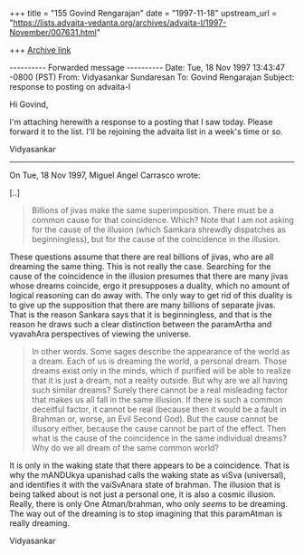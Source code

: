 +++
title = "155 Govind Rengarajan"
date = "1997-11-18"
upstream_url = "https://lists.advaita-vedanta.org/archives/advaita-l/1997-November/007631.html"

+++
[Archive link](https://lists.advaita-vedanta.org/archives/advaita-l/1997-November/007631.html)

---------- Forwarded message ----------
Date: Tue, 18 Nov 1997 13:43:47 -0800 (PST)
From: Vidyasankar Sundaresan <vidya at cco.caltech.edu>
To: Govind Rengarajan <govind at isc.tamu.edu>
Subject: response to posting on advaita-l


Hi Govind,

I'm attaching herewith a response to a posting that I saw today. Please
forward it to the list. I'll be rejoining the advaita list in a week's
time or so.

Vidyasankar

--------------------

On Tue, 18 Nov 1997, Miguel Angel Carrasco wrote:

[..]

> Billions of jivas make the same superimposition. There must be a common
> cause for that coincidence. Which? Note that I am not asking for the
> cause of the illusion (which Samkara shrewdly dispatches as
> beginningless), but for the cause of the coincidence in the illusion.

These questions assume that there are real billions of jivas, who are all
dreaming the same thing. This is not really the case. Searching for the
cause of the coincidence in the illusion presumes that there are many
jivas whose dreams coincide, ergo it presupposes a duality, which no
amount of logical reasoning can do away with. The only way to get rid of
this duality is to give up the supposition that there are many billions of
separate jivas. That is the reason Sankara says that it is beginningless,
and that is the reason he draws such a clear distinction between the
paramArtha and vyavahAra perspectives of viewing the universe.

>
> In other words. Some sages describe the appearance of the world as a
> dream. Each of us is dreaming the world, a personal dream. Those dreams
> exist only in the minds, which if purified will be able to realize that
> it is just a dream, not a reality outside. But why are we all having
> such similar dreams? Surely there cannot be a real misleading factor
> that makes us all fall in the same illusion. If there is such a common
> deceitful factor, it cannot be real (because then it would be a fault in
> Brahman or, worse, an Evil Second God). But the cause cannot be illusory
> either, because the cause cannot be part of the effect. Then what is the
> cause of the coincidence in the same individual dreams? Why do we all
> dream of the same common world?

It is only in the waking state that there appears to be a coincidence.
That is why the mANDUkya upanishad calls the waking state as viSva
(universal), and identifies it with the vaiSvAnara state of brahman. The
illusion that is being talked about is not just a personal one, it is also
a cosmic illusion. Really, there is only One Atman/brahman, who only
*seems* to be dreaming. The way out of the dreaming is to stop imagining
that this paramAtman is really dreaming.

Vidyasankar


